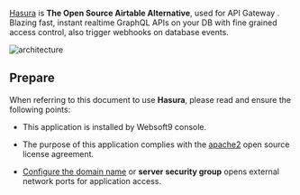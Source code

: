 [Hasura](https://hasura.io/) is **The Open Source Airtable Alternative**, used for API Gateway . Blazing fast, instant realtime GraphQL APIs on your DB with fine grained access control, also trigger webhooks on database events.


![architecture](https://libs.websoft9.com/Websoft9/DocsPicture/zh/hasura/hasura-gui-websoft9.png)


## Prepare

When referring to this document to use **Hasura**, please read and ensure the following points:

- This application is installed by Websoft9 console.

- The purpose of this application complies with the [apache2](https://opensource.org/licenses/Apache-2.0) open source license agreement.

- [Configure the domain name](./domain-set) or **server security group** opens external network ports for application access.